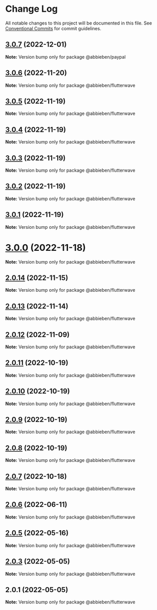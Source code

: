 # Change Log

All notable changes to this project will be documented in this file.
See [Conventional Commits](https://conventionalcommits.org) for commit guidelines.

## [3.0.7](https://github.com/abbieben07/paypal/compare/v3.0.6...v3.0.7) (2022-12-01)

**Note:** Version bump only for package @abbieben/paypal





## [3.0.6](https://github.com/abbieben07/flutterwave/compare/v3.0.5...v3.0.6) (2022-11-20)

**Note:** Version bump only for package @abbieben/flutterwave





## [3.0.5](https://github.com/abbieben07/flutterwave/compare/v3.0.4...v3.0.5) (2022-11-19)

**Note:** Version bump only for package @abbieben/flutterwave





## [3.0.4](https://github.com/abbieben07/flutterwave/compare/v3.0.3...v3.0.4) (2022-11-19)

**Note:** Version bump only for package @abbieben/flutterwave





## [3.0.3](https://github.com/abbieben07/flutterwave/compare/v3.0.2...v3.0.3) (2022-11-19)

**Note:** Version bump only for package @abbieben/flutterwave





## [3.0.2](https://github.com/abbieben07/flutterwave/compare/v3.0.1...v3.0.2) (2022-11-19)

**Note:** Version bump only for package @abbieben/flutterwave





## [3.0.1](https://github.com/abbieben07/flutterwave/compare/v3.0.0...v3.0.1) (2022-11-19)

**Note:** Version bump only for package @abbieben/flutterwave





# [3.0.0](https://github.com/abbieben07/flutterwave/compare/v2.0.14...v3.0.0) (2022-11-18)

**Note:** Version bump only for package @abbieben/flutterwave





## [2.0.14](https://github.com/abbieben07/flutterwave/compare/v2.0.13...v2.0.14) (2022-11-15)

**Note:** Version bump only for package @abbieben/flutterwave





## [2.0.13](https://github.com/abbieben07/flutterwave/compare/v2.0.12...v2.0.13) (2022-11-14)

**Note:** Version bump only for package @abbieben/flutterwave





## [2.0.12](https://github.com/abbieben07/flutterwave/compare/v2.0.11...v2.0.12) (2022-11-09)

**Note:** Version bump only for package @abbieben/flutterwave





## [2.0.11](https://github.com/abbieben07/flutterwave/compare/v2.0.10...v2.0.11) (2022-10-19)

**Note:** Version bump only for package @abbieben/flutterwave





## [2.0.10](https://github.com/abbieben07/flutterwave/compare/v2.0.9...v2.0.10) (2022-10-19)

**Note:** Version bump only for package @abbieben/flutterwave





## [2.0.9](https://github.com/abbieben07/flutterwave/compare/v2.0.8...v2.0.9) (2022-10-19)

**Note:** Version bump only for package @abbieben/flutterwave





## [2.0.8](https://github.com/abbieben07/flutterwave/compare/v2.0.7...v2.0.8) (2022-10-19)

**Note:** Version bump only for package @abbieben/flutterwave





## [2.0.7](https://github.com/abbieben07/flutterwave/compare/v2.0.6...v2.0.7) (2022-10-18)

**Note:** Version bump only for package @abbieben/flutterwave





## [2.0.6](https://github.com/abbieben07/flutterwave/compare/v2.0.5...v2.0.6) (2022-06-11)

**Note:** Version bump only for package @abbieben/flutterwave





## [2.0.5](https://github.com/abbieben07/flutterwave/compare/v2.0.3...v2.0.5) (2022-05-16)

**Note:** Version bump only for package @abbieben/flutterwave





## [2.0.3](https://github.com/abbieben07/flutterwave/compare/v2.0.1...v2.0.3) (2022-05-05)

**Note:** Version bump only for package @abbieben/flutterwave





## 2.0.1 (2022-05-05)

**Note:** Version bump only for package @abbieben/flutterwave
